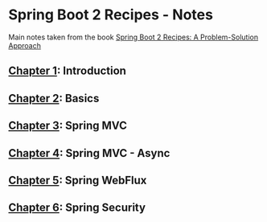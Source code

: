# Spring Boot 2 Recipes - Notes

Main notes taken from the book [Spring Boot 2 Recipes: A Problem-Solution Approach](https://www.amazon.com/Spring-Boot-Recipes-Problem-Solution-Approach/dp/1484239628)

## [Chapter 1](./ch01): Introduction
## [Chapter 2](./ch02): Basics
## [Chapter 3](./ch03): Spring MVC
## [Chapter 4](./ch04): Spring MVC - Async
## [Chapter 5](./ch05): Spring WebFlux
## [Chapter 6](./ch06): Spring Security
